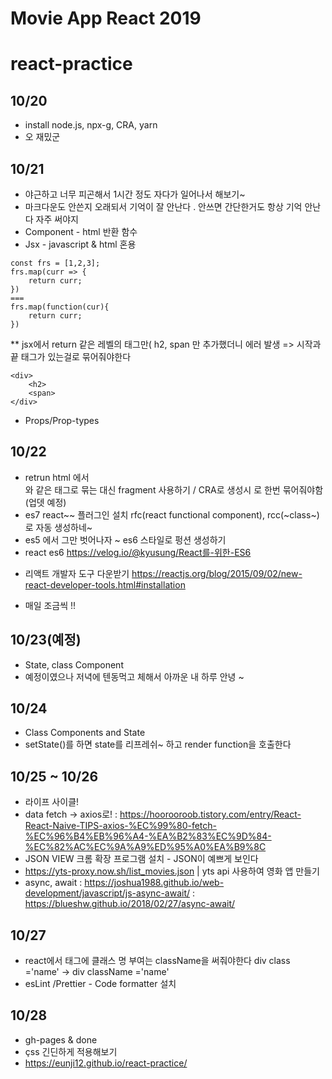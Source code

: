 # Movie App React 2019
# react-practice

## 10/20
- install node.js, npx-g, CRA, yarn  
- 오 재밌군

## 10/21
- 야근하고 너무 피곤해서 1시간 정도 자다가 일어나서 해보기~
- 마크다운도 안쓴지 오래되서 기억이 잘 안난다 . 안쓰면 간단한거도 항상 기억 안난다 자주 써야지
- Component - html 반환 함수
- Jsx - javascript & html 혼용
```
const frs = [1,2,3];
frs.map(curr => {
	return curr;
})
===
frs.map(function(cur){
	return curr;
})
```

**  jsx에서 return 같은 레벨의 태그만( h2, span 만 추가했더니 에러 발생 => 시작과 끝 태그가 있는걸로 묶어줘야한다
```
<div>
	<h2>
	<span>
</div>
```
- Props/Prop-types

## 10/22
- retrun html 에서 <div>와 같은 태그로 묶는 대신 fragment 사용하기 / CRA로 생성시 <Fragment></Fragment>로 한번 묶어줘야함(업뎃 예정)
- es7 react~~ 플러그인 설치 rfc(react functional component), rcc(~class~) 로 자동 생성하네~
- es5 에서 그만 벗어나자 ~ es6 스타일로 펑션 생성하기
- react es6 https://velog.io/@kyusung/React를-위한-ES6

*  리액트 개발자 도구 다운받기 
https://reactjs.org/blog/2015/09/02/new-react-developer-tools.html#installation

- 매일 조금씩 !!


## 10/23(예정)
- State, class Component
- 예정이였으나 저녁에 텐동먹고 체해서 아까운 내 하루 안녕 ~

## 10/24
- Class Components and State
- setState()를 하면 state를 리프레쉬~ 하고 render function을 호출한다

## 10/25 ~ 10/26
- 라이프 사이클!
- data fetch -> axios로!
: https://hoorooroob.tistory.com/entry/React-React-Naive-TIPS-axios-%EC%99%80-fetch-%EC%96%B4%EB%96%A4-%EA%B2%83%EC%9D%84-%EC%82%AC%EC%9A%A9%ED%95%A0%EA%B9%8C
- JSON VIEW 크롬 확장 프로그램 설치 - JSON이 예쁘게 보인다
- https://yts-proxy.now.sh/list_movies.json | yts api 사용하여 영화 앱 만들기
- async, await
: https://joshua1988.github.io/web-development/javascript/js-async-await/
: https://blueshw.github.io/2018/02/27/async-await/


## 10/27
- react에서 태그에 클래스 명 부여는 className을 써줘야한다 div class ='name' -> div className ='name'
- esLint /Prettier - Code formatter 설치

## 10/28
- gh-pages & done
- çss 긴딘하게 적용해보기
- https://eunji12.github.io/react-practice/